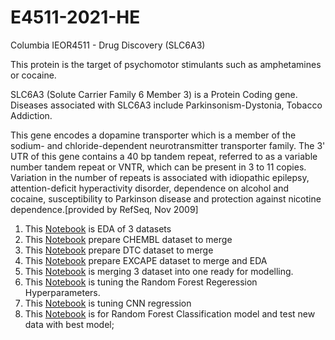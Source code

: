 # E4511-2021-HE
Columbia IEOR4511 - Drug Discovery (SLC6A3)

This protein is the target of psychomotor stimulants such as amphetamines or cocaine.

SLC6A3 (Solute Carrier Family 6 Member 3) is a Protein Coding gene. Diseases associated with SLC6A3 include Parkinsonism-Dystonia, Tobacco Addiction. 


This gene encodes a dopamine transporter which is a member of the sodium- and chloride-dependent neurotransmitter transporter family. The 3' UTR of this gene contains a 40 bp tandem repeat, referred to as a variable number tandem repeat or VNTR, which can be present in 3 to 11 copies. Variation in the number of repeats is associated with idiopathic epilepsy, attention-deficit hyperactivity disorder, dependence on alcohol and cocaine, susceptibility to Parkinson disease and protection against nicotine dependence.[provided by RefSeq, Nov 2009]

1. This [Notebook](Notebooks//EDA_students_ampl.ipynb) is EDA of 3 datasets
2. This [Notebook](Notebooks/Chembl_clean.ipynb) prepare CHEMBL dataset to merge
3. This [Notebook](Notebooks/DTC_clean.ipynb) prepare DTC dataset to merge
4. This [Notebook](Notebooks/explore_data_excape_min_viable_one.ipynb) prepare EXCAPE dataset to merge and EDA
5. This [Notebook](Notebooks/%20Curate_Merge.ipynb) is merging 3 dataset into one ready for modelling. 
6. This [Notebook](Notebooks/hypertune_rf.ipynb) is tuning the Random Forest Regeression Hyperparameters.
7. This [Notebook](Notebooks/nn.ipynb) is tuning CNN regression
8. This [Notebook](Notebooks/rf_classfication.ipynb) is for Random Forest Classification model and test new data with best model;
